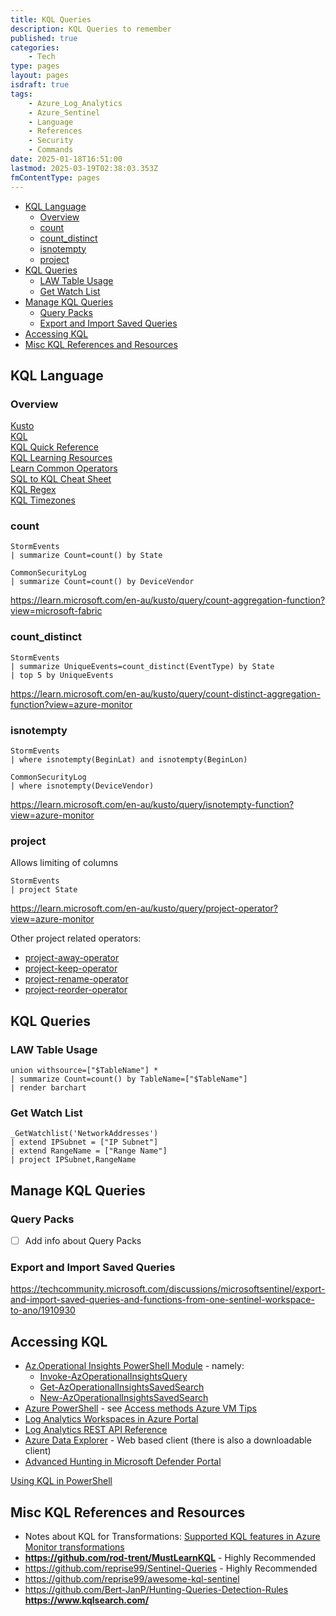 ```yaml
---
title: KQL Queries
description: KQL Queries to remember
published: true
categories:
    - Tech
type: pages
layout: pages
isdraft: true
tags:
    - Azure_Log_Analytics
    - Azure_Sentinel
    - Language
    - References
    - Security
    - Commands
date: 2025-01-18T16:51:00
lastmod: 2025-03-19T02:38:03.353Z
fmContentType: pages
---
```


 <!--- cSpell: ignore Kusto --->
 <!--- cSpell:disable --->
* [KQL Language](#kql-language)
  * [Overview](#overview)
  * [count](#count)
  * [count\_distinct](#count_distinct)
  * [isnotempty](#isnotempty)
  * [project](#project)
* [KQL Queries](#kql-queries)
  * [LAW Table Usage](#law-table-usage)
  * [Get Watch List](#get-watch-list)
* [Manage KQL Queries](#manage-kql-queries)
  * [Query Packs](#query-packs)
  * [Export and Import Saved Queries](#export-and-import-saved-queries)
* [Accessing KQL](#accessing-kql)
* [Misc KQL References and Resources](#misc-kql-references-and-resources)
<!--- cSpell:enable --->

## KQL Language

### Overview

[Kusto](https://learn.microsoft.com/en-us/kusto/?view=azure-monitor)\
[KQL](https://learn.microsoft.com/en-us/kusto/query/?view=azure-monitor)\
[KQL Quick Reference](https://learn.microsoft.com/en-us/kusto/query/kql-quick-reference?view=azure-monitor)\
[KQL Learning Resources](https://learn.microsoft.com/en-us/kusto/query/kql-learning-resources?view=azure-monitor)\
[Learn Common Operators](https://learn.microsoft.com/en-us/kusto/query/tutorials/learn-common-operators?view=azure-monitor)\
[SQL to KQL Cheat Sheet](https://learn.microsoft.com/en-us/kusto/query/sql-cheat-sheet?view=azure-monitor)\
[KQL Regex](https://learn.microsoft.com/en-us/kusto/query/regex?view=azure-monitor)\
[KQL Timezones](https://learn.microsoft.com/en-us/kusto/query/timezone?view=azure-monitor)

### count

```kql
StormEvents
| summarize Count=count() by State
```

```kql
CommonSecurityLog
| summarize Count=count() by DeviceVendor
```

<https://learn.microsoft.com/en-au/kusto/query/count-aggregation-function?view=microsoft-fabric>

### count_distinct

```kql
StormEvents
| summarize UniqueEvents=count_distinct(EventType) by State
| top 5 by UniqueEvents
```

<https://learn.microsoft.com/en-au/kusto/query/count-distinct-aggregation-function?view=azure-monitor>
<!--- cSpell:disable --->
### isnotempty
<!--- cSpell:enable --->
```kql
StormEvents
| where isnotempty(BeginLat) and isnotempty(BeginLon)
```

```kql
CommonSecurityLog
| where isnotempty(DeviceVendor)
```

<https://learn.microsoft.com/en-au/kusto/query/isnotempty-function?view=azure-monitor>

### project

Allows limiting of columns

```kql
StormEvents
| project State
```

<https://learn.microsoft.com/en-au/kusto/query/project-operator?view=azure-monitor>

Other project related operators:

* [project-away-operator](https://learn.microsoft.com/en-au/kusto/query/project-away-operator?view=azure-monitor)
* [project-keep-operator](https://learn.microsoft.com/en-au/kusto/query/project-keep-operator?view=azure-monitor)
* [project-rename-operator](https://learn.microsoft.com/en-au/kusto/query/project-rename-operator?view=azure-monitor)
* [project-reorder-operator](https://learn.microsoft.com/en-au/kusto/query/project-reorder-operator?view=azure-monitor)

## KQL Queries

### LAW Table Usage

```kql
union withsource=["$TableName"] *
| summarize Count=count() by TableName=["$TableName"]
| render barchart
```

### Get Watch List

```kql
_GetWatchlist('NetworkAddresses')
| extend IPSubnet = ["IP Subnet"]
| extend RangeName = ["Range Name"]
| project IPSubnet,RangeName
```

## Manage KQL Queries

### Query Packs

* [ ] Add info about Query Packs

### Export and Import Saved Queries

<https://techcommunity.microsoft.com/discussions/microsoftsentinel/export-and-import-saved-queries-and-functions-from-one-sentinel-workspace-to-ano/1910930>

## Accessing KQL

* [Az.Operational Insights PowerShell Module](https://learn.microsoft.com/en-us/powershell/module/az.operationalinsights/) - namely:
  * [Invoke-AzOperationalInsightsQuery](https://learn.microsoft.com/en-us/powershell/module/az.operationalinsights/invoke-azoperationalinsightsquery)
  * [Get-AzOperationalInsightsSavedSearch](https://learn.microsoft.com/en-us/powershell/module/az.operationalinsights/get-azoperationalinsightssavedsearch)
  * [New-AzOperationalInsightsSavedSearch](https://learn.microsoft.com/en-us/powershell/module/az.operationalinsights/new-azoperationalinsightssavedsearch)
* [Azure PowerShell](https://learn.microsoft.com/en-au/powershell/azure/) - see [Access methods Azure VM Tips](azure-vm-tips.md#access-methods)
* [Log Analytics Workspaces in Azure Portal](https://portal.azure.com/#blade/HubsExtension/BrowseResourceBlade/resourceType/Microsoft.OperationalInsights%2Fworkspaces)
* [Log Analytics REST API Reference](https://learn.microsoft.com/en-us/rest/api/loganalytics/?view=rest-loganalytics-2025-02-01)
* [Azure Data Explorer](https://dataexplorer.azure.com/) - Web based client (there is also a downloadable client)
* [Advanced Hunting in Microsoft Defender Portal](https://security.microsoft.com/v2/advanced-hunting)

[Using KQL in PowerShell](https://learningbydoing.cloud/blog/query-log-analytics-with-kql-from-powershell/#query-log-analytics-from-powershell)

## Misc KQL References and Resources

* Notes about KQL for Transformations: [Supported KQL features in Azure Monitor transformations](https://learn.microsoft.com/en-au/azure/azure-monitor/essentials/data-collection-transformations-kql)
* **<https://github.com/rod-trent/MustLearnKQL>** - Highly Recommended
* <https://github.com/reprise99/Sentinel-Queries> - Highly Recommended
* <https://github.com/reprise99/awesome-kql-sentinel>
* <https://github.com/Bert-JanP/Hunting-Queries-Detection-Rules>
**<https://www.kqlsearch.com/>**
